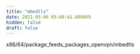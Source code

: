 ```yaml
---
title: "mbedtls"
date: 2021-05-06 05:08:41.880069
hidden: false
draft: false
---
```


x86/64/package_feeds_packages_openvpn/mbedtls

